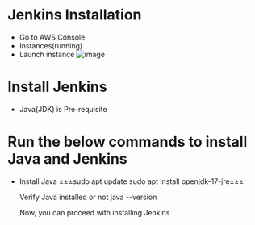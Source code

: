 # Jenkins Installation
- Go to AWS Console
- Instances(running)
- Launch instance
![image](https://github.com/user-attachments/assets/4dbcc8ef-b4ec-4416-9606-643e61f9083f)

# Install Jenkins
- Java(JDK) is Pre-requisite

# Run the below commands to install Java and Jenkins
- Install Java
  ±±±sudo apt update
  sudo apt install openjdk-17-jre±±±

  Verify Java installed or not
    java --version
 
  Now, you can proceed with installing Jenkins
  
